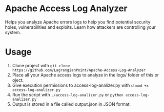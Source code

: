 # Apache Access Log Analyzer
Helps you analyze Apache errors logs to help you find potential security holes, vulnerabilities and exploits. Learn how attackers are controlling your system.

# Usage
1. Clone project with ```git clone https://github.com/LagrangianPoint/Apache-Access-Log-Analyzer``` 
2. Place all your Apache access logs to analyze in the logs/ folder of this pr oject.
3. Give execution permissions to access-log-analizer.py with ``` chmod +x access-log-analizer.py ```
4. Run the script with ``` ./access-log-analizer.py ``` or ``` python access-log-analizer.py ```
5. Output is stored in a file called output.json in  JSON format.
